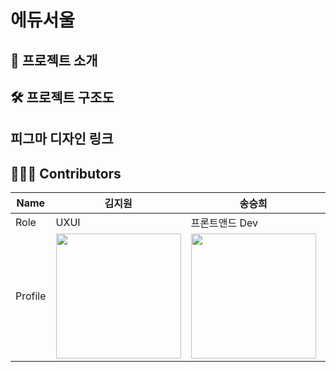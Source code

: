 # 에듀서울 

## 📢 프로젝트 소개


## 🛠 프로젝트 구조도


## 피그마 디자인 링크


## 👩🏻‍💻 Contributors

|Name|김지원|송승희|목정아|최유선|김수민|
|------|---|---|---|---|---|
|Role|UXUI|프론트앤드 Dev|프론트앤드 Dev|백앤드(서버) Dev|AI / ML Dev|
|Profile|<img width="200" src="https://github.com/AlwaysFighting/SeoulEducation_AppService/assets/87655596/68b770ed-45cc-417a-bf11-5f0901e616e7"/>|<img width="200" src="https://github.com/AlwaysFighting/SeoulEducation_AppService/assets/87655596/63efe682-cc1b-4636-bf18-e70b868c15fb"/>|<img width="200" src="https://github.com/AlwaysFighting/SeoulEducation_AppService/assets/87655596/5a52883e-1cc9-4f91-a88e-e16c9828d9d5"/>|<img width="200" src="https://github.com/AlwaysFighting/SeoulEducation_AppService/assets/87655596/3ad8548d-bae9-47ed-b1ac-fd32f806aa15"/>|<img width="200" src="https://github.com/AlwaysFighting/SeoulEducation_AppService/assets/87655596/e6626890-3d95-41e7-aa09-2a1ae4d20adc"/>|
